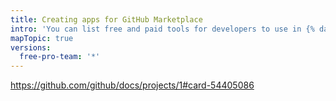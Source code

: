 ```yaml
---
title: Creating apps for GitHub Marketplace
intro: 'You can list free and paid tools for developers to use in {% data variables.product.prodname_marketplace %}.'
mapTopic: true
versions:
  free-pro-team: '*'
---
```


https://github.com/github/docs/projects/1#card-54405086
